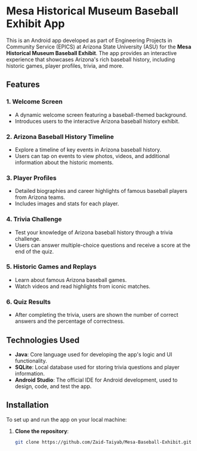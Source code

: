 # Mesa Historical Museum Baseball Exhibit App

This is an Android app developed as part of Engineering Projects in Community Service (EPICS) at Arizona State University (ASU) for the **Mesa Historical Museum Baseball Exhibit**. The app provides an interactive experience that showcases Arizona's rich baseball history, including historic games, player profiles, trivia, and more.

## Features

### 1. **Welcome Screen**
- A dynamic welcome screen featuring a baseball-themed background.
- Introduces users to the interactive Arizona baseball history exhibit.

### 2. **Arizona Baseball History Timeline**
- Explore a timeline of key events in Arizona baseball history.
- Users can tap on events to view photos, videos, and additional information about the historic moments.

### 3. **Player Profiles**
- Detailed biographies and career highlights of famous baseball players from Arizona teams.
- Includes images and stats for each player.

### 4. **Trivia Challenge**
- Test your knowledge of Arizona baseball history through a trivia challenge.
- Users can answer multiple-choice questions and receive a score at the end of the quiz.

### 5. **Historic Games and Replays**
- Learn about famous Arizona baseball games.
- Watch videos and read highlights from iconic matches.

### 6. **Quiz Results**
- After completing the trivia, users are shown the number of correct answers and the percentage of correctness.

## Technologies Used

- **Java**: Core language used for developing the app's logic and UI functionality.
- **SQLite**: Local database used for storing trivia questions and player information.
- **Android Studio**: The official IDE for Android development, used to design, code, and test the app.

## Installation

To set up and run the app on your local machine:

1. **Clone the repository**:
   ```bash
   git clone https://github.com/Zaid-Taiyab/Mesa-Baseball-Exhibit.git

